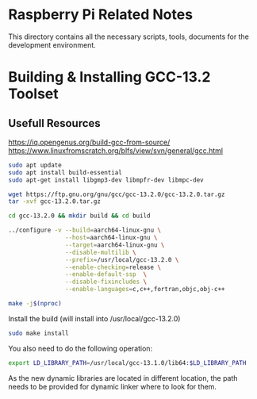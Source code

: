 
# Raspberry Pi Related Notes

This directory contains all the necessary scripts, tools, documents for the development environment.

# Building & Installing GCC-13.2 Toolset

## Usefull Resources

https://iq.opengenus.org/build-gcc-from-source/
https://www.linuxfromscratch.org/blfs/view/svn/general/gcc.html

```sh
sudo apt update
sudo apt install build-essential
sudo apt-get install libgmp3-dev libmpfr-dev libmpc-dev
```

```sh
wget https://ftp.gnu.org/gnu/gcc/gcc-13.2.0/gcc-13.2.0.tar.gz
tar -xvf gcc-13.2.0.tar.gz
```

```sh
cd gcc-13.2.0 && mkdir build && cd build
```

```sh
../configure -v --build=aarch64-linux-gnu \
				--host=aarch64-linux-gnu \
				--target=aarch64-linux-gnu \
				--disable-multilib \
				--prefix=/usr/local/gcc-13.2.0 \
				--enable-checking=release \
				--enable-default-ssp  \
				--disable-fixincludes \
				--enable-languages=c,c++,fortran,objc,obj-c++
```

```sh
make -j$(nproc)
```

Install the build (will install into /usr/local/gcc-13.2.0)

```sh
sudo make install 
```

You also need to do the following operation:

```sh
export LD_LIBRARY_PATH=/usr/local/gcc-13.1.0/lib64:$LD_LIBRARY_PATH
```

As the new dynamic libraries are located in different location, the path needs to be provided for dynamic linker where to look for them.
